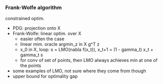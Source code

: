 ### Frank-Wolfe algorithm

constrained optim.
- PDG: projection onto X
- Frank-Wolfe: linear optim. over X
    - easier often the case
    - linear mim. oracle argmin_z in X g^T z
    - x_0 in X, loop: s = LMO(nabla f(x_t)), x_t+1 = (1 - gamma_t) x_t + gamma_t s
    - for conv of set of points, then LMO always achieves min at one of the points
- some examples of LMO, not sure where they come from though
- upper bound for optimality gap